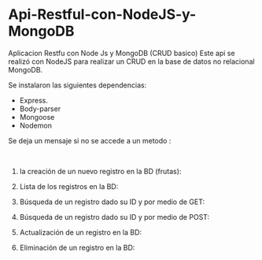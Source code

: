 # Api-Restful-con-NodeJS-y-MongoDB
Aplicacion Restfu con Node Js y MongoDB (CRUD basico)
Este api se realizó con NodeJS para realizar un CRUD en la base de datos no relacional MongoDB.

Se instalaron las siguientes dependencias:
-	Express.
-	Body-parser
-	Mongoose
-	Nodemon

Se deja un mensaje si no se accede a un metodo :
 
 
1.	la creación de un nuevo registro en la BD (frutas):
 
2.	Lista de los registros en la BD:
 
3.	Búsqueda de un registro dado su ID y por medio de GET:
 
4.	Búsqueda de un registro dado su ID y por medio de POST:
 
5.	Actualización de un registro en la BD:
 
6.	Eliminación de un registro en la BD:
 
